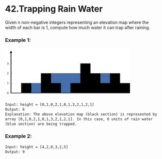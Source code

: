 # 42.Trapping Rain Water
Given n non-negative integers representing an elevation map where the width of each bar is 1, compute how much water it can trap after raining.

### Example 1:
![rainwatertrap](../rainwatertrap.png)
``` 
Input: height = [0,1,0,2,1,0,1,3,2,1,2,1]
Output: 6
Explanation: The above elevation map (black section) is represented by array [0,1,0,2,1,0,1,3,2,1,2,1]. In this case, 6 units of rain water (blue section) are being trapped.
```
### Example 2:
``` 
Input: height = [4,2,0,3,2,5]
Output: 9
```